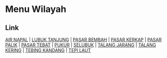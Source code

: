 # Menu Wilayah

## Link

[AIR NAPAL](https://github.com/gigit-pemilu/pemilu-2024-17-bengkulu/tree/main/pilpres/hitung-suara/sub/17-bengkulu/sub/03-bengkulu-utara/sub/16-air-napal/sub/2005-air-napal)
 | 
[LUBUK TANJUNG](https://github.com/gigit-pemilu/pemilu-2024-17-bengkulu/tree/main/pilpres/hitung-suara/sub/17-bengkulu/sub/03-bengkulu-utara/sub/16-air-napal/sub/2009-lubuk-tanjung)
 | 
[PASAR BEMBAH](https://github.com/gigit-pemilu/pemilu-2024-17-bengkulu/tree/main/pilpres/hitung-suara/sub/17-bengkulu/sub/03-bengkulu-utara/sub/16-air-napal/sub/2001-pasar-bembah)
 | 
[PASAR KERKAP](https://github.com/gigit-pemilu/pemilu-2024-17-bengkulu/tree/main/pilpres/hitung-suara/sub/17-bengkulu/sub/03-bengkulu-utara/sub/16-air-napal/sub/2003-pasar-kerkap)
 | 
[PASAR PALIK](https://github.com/gigit-pemilu/pemilu-2024-17-bengkulu/tree/main/pilpres/hitung-suara/sub/17-bengkulu/sub/03-bengkulu-utara/sub/16-air-napal/sub/2014-pasar-palik)
 | 
[PASAR TEBAT](https://github.com/gigit-pemilu/pemilu-2024-17-bengkulu/tree/main/pilpres/hitung-suara/sub/17-bengkulu/sub/03-bengkulu-utara/sub/16-air-napal/sub/2008-pasar-tebat)
 | 
[PUKUR](https://github.com/gigit-pemilu/pemilu-2024-17-bengkulu/tree/main/pilpres/hitung-suara/sub/17-bengkulu/sub/03-bengkulu-utara/sub/16-air-napal/sub/2011-pukur)
 | 
[SELUBUK](https://github.com/gigit-pemilu/pemilu-2024-17-bengkulu/tree/main/pilpres/hitung-suara/sub/17-bengkulu/sub/03-bengkulu-utara/sub/16-air-napal/sub/2007-selubuk)
 | 
[TALANG JARANG](https://github.com/gigit-pemilu/pemilu-2024-17-bengkulu/tree/main/pilpres/hitung-suara/sub/17-bengkulu/sub/03-bengkulu-utara/sub/16-air-napal/sub/2016-talang-jarang)
 | 
[TALANG KERING](https://github.com/gigit-pemilu/pemilu-2024-17-bengkulu/tree/main/pilpres/hitung-suara/sub/17-bengkulu/sub/03-bengkulu-utara/sub/16-air-napal/sub/2006-talang-kering)
 | 
[TEBING KANDANG](https://github.com/gigit-pemilu/pemilu-2024-17-bengkulu/tree/main/pilpres/hitung-suara/sub/17-bengkulu/sub/03-bengkulu-utara/sub/16-air-napal/sub/2015-tebing-kandang)
 | 
[TEPI LAUT](https://github.com/gigit-pemilu/pemilu-2024-17-bengkulu/tree/main/pilpres/hitung-suara/sub/17-bengkulu/sub/03-bengkulu-utara/sub/16-air-napal/sub/2002-tepi-laut)

